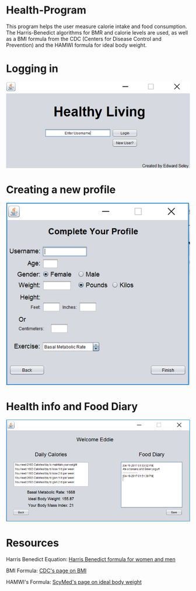 # Health-Program
This program helps the user measure calorie intake and food consumption. The Harris-Benedict algorithms for BMR and calorie levels are used, as well as a BMI formula from the CDC (Centers for Disease Control and Prevention) and the HAMWI formula for ideal body weight. 

# Logging in 
![alt tag](https://github.com/EdwardSeley/Health-Program/blob/master/screenshots/HealthProgramLogin.PNG)

# Creating a new profile
![alt tag](https://github.com/EdwardSeley/Health-Program/blob/master/screenshots/HealthProgramForm.PNG)

# Health info and Food Diary
![alt tag](https://github.com/EdwardSeley/Health-Program/blob/master/screenshots/HealthProgramResults.PNG)

# Resources
Harris Benedict Equation: [Harris Benedict formula for women and men](http://gottasport.com/weight-loss/71/harris-benedict-formula-for-women-and-men.html)

BMI Formula: [CDC's page on BMI](https://www.cdc.gov/nccdphp/dnpao/growthcharts/training/bmiage/page5_1.html)

HAMWI's Formula: [ScyMed's page on ideal body weight](http://www.scymed.com/en/smnxpn/pndfc237.htm)



